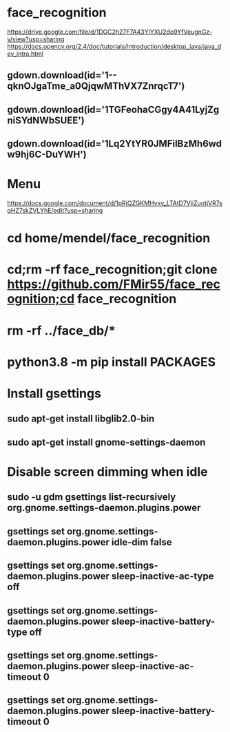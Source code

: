 # face_recognition
https://drive.google.com/file/d/1DGC2h27F7A43YIYXU2do9YfVeugnGz-v/view?usp=sharing
https://docs.opencv.org/2.4/doc/tutorials/introduction/desktop_java/java_dev_intro.html

## gdown.download(id='1--qknOJgaTme_a0QjqwMThVX7ZnrqcT7')
## gdown.download(id='1TGFeohaCGgy4A41LyjZgniSYdNWbSUEE')
## gdown.download(id='1Lq2YtYR0JMFilBzMh6wdw9hj6C-DuYWH')

# Menu
https://docs.google.com/document/d/1pRjQZGKMHvxv_LTAtD7VjiZuotjVR7sqHZ7skZVLYhE/edit?usp=sharing

# cd home/mendel/face_recognition
# cd;rm -rf face_recognition;git clone https://github.com/FMir55/face_recognition;cd face_recognition
# rm -rf ../face_db/*

# python3.8 -m pip install PACKAGES

# Install gsettings
## sudo apt-get install libglib2.0-bin
## sudo apt-get install gnome-settings-daemon

# Disable screen dimming when idle
## sudo -u gdm gsettings list-recursively org.gnome.settings-daemon.plugins.power

## gsettings set org.gnome.settings-daemon.plugins.power idle-dim false
## gsettings set org.gnome.settings-daemon.plugins.power sleep-inactive-ac-type off
## gsettings set org.gnome.settings-daemon.plugins.power sleep-inactive-battery-type off
## gsettings set org.gnome.settings-daemon.plugins.power sleep-inactive-ac-timeout 0
## gsettings set org.gnome.settings-daemon.plugins.power sleep-inactive-battery-timeout 0

